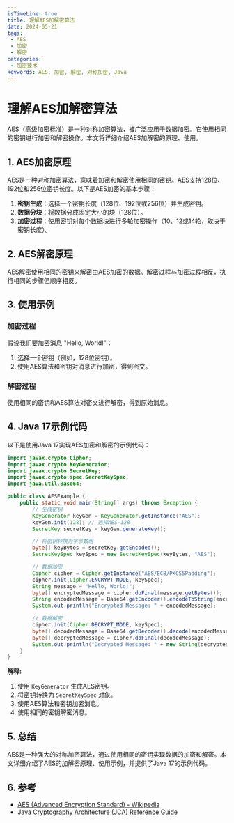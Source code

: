 ```yaml
---
isTimeLine: true
title: 理解AES加解密算法
date: 2024-05-21
tags:
 - AES
 - 加密
 - 解密
categories:
 - 加密技术
keywords: AES, 加密, 解密, 对称加密, Java
---
```


# 理解AES加解密算法

AES（高级加密标准）是一种对称加密算法，被广泛应用于数据加密。它使用相同的密钥进行加密和解密操作。本文将详细介绍AES加解密的原理、使用。

## 1. AES加密原理

AES是一种对称加密算法，意味着加密和解密使用相同的密钥。AES支持128位、192位和256位密钥长度。以下是AES加密的基本步骤：

1. **密钥生成**：选择一个密钥长度（128位、192位或256位）并生成密钥。
2. **数据分块**：将数据分成固定大小的块（128位）。
3. **加密过程**：使用密钥对每个数据块进行多轮加密操作（10、12或14轮，取决于密钥长度）。

## 2. AES解密原理

AES解密使用相同的密钥来解密由AES加密的数据。解密过程与加密过程相反，执行相同的步骤但顺序相反。

## 3. 使用示例

### 加密过程

假设我们要加密消息 "Hello, World!"：

1. 选择一个密钥（例如，128位密钥）。
2. 使用AES算法和密钥对消息进行加密，得到密文。

### 解密过程

使用相同的密钥和AES算法对密文进行解密，得到原始消息。

## 4. Java 17示例代码

以下是使用Java 17实现AES加密和解密的示例代码：

```java
import javax.crypto.Cipher;
import javax.crypto.KeyGenerator;
import javax.crypto.SecretKey;
import javax.crypto.spec.SecretKeySpec;
import java.util.Base64;

public class AESExample {
    public static void main(String[] args) throws Exception {
        // 生成密钥
        KeyGenerator keyGen = KeyGenerator.getInstance("AES");
        keyGen.init(128); // 选择AES-128
        SecretKey secretKey = keyGen.generateKey();

        // 将密钥转换为字节数组
        byte[] keyBytes = secretKey.getEncoded();
        SecretKeySpec keySpec = new SecretKeySpec(keyBytes, "AES");

        // 数据加密
        Cipher cipher = Cipher.getInstance("AES/ECB/PKCS5Padding");
        cipher.init(Cipher.ENCRYPT_MODE, keySpec);
        String message = "Hello, World!";
        byte[] encryptedMessage = cipher.doFinal(message.getBytes());
        String encodedMessage = Base64.getEncoder().encodeToString(encryptedMessage);
        System.out.println("Encrypted Message: " + encodedMessage);

        // 数据解密
        cipher.init(Cipher.DECRYPT_MODE, keySpec);
        byte[] decodedMessage = Base64.getDecoder().decode(encodedMessage);
        byte[] decryptedMessage = cipher.doFinal(decodedMessage);
        System.out.println("Decrypted Message: " + new String(decryptedMessage));
    }
}
```

**解释:**

1. 使用 `KeyGenerator` 生成AES密钥。
2. 将密钥转换为 `SecretKeySpec` 对象。
3. 使用AES算法和密钥加密消息。
4. 使用相同的密钥解密消息。

## 5. 总结

AES是一种强大的对称加密算法，通过使用相同的密钥实现数据的加密和解密。本文详细介绍了AES的加解密原理、使用示例，并提供了Java 17的示例代码。

## 6. 参考

* [AES (Advanced Encryption Standard) - Wikipedia](https://en.wikipedia.org/wiki/Advanced_Encryption_Standard)
* [Java Cryptography Architecture (JCA) Reference Guide](https://docs.oracle.com/javase/8/docs/technotes/guides/security/crypto/CryptoSpec.html)